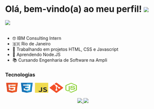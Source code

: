 <h1>Olá, bem-vindo(a) ao meu perfil! <img src="https://raw.githubusercontent.com/MartinHeinz/MartinHeinz/master/wave.gif" width="30px"></h1>
<div>
  <a href="https://www.linkedin.com/in/michelmotta" target="_blank"><img src="https://img.shields.io/badge/-LinkedIn-%230077B5?style=for-the-badge&logo=linkedin&logoColor=white" target="__blank">
</a> 
</div>

<br>
<div>
  <ul>
    <li>🤓 IBM Consulting Intern</li>
    <li>🇧🇷 Rio de Janeiro</li>
    <li>🌱 Trabalhando em projetos HTML, CSS e Javascript</li>
    <li>💪 Aprendendo Node.JS</li>
    <li>📚 Cursando Engenharia de Software na Ampli</li>
  </ul>
</div>

<h3>Tecnologias</h3>

<div style="display: inline_block">
  <img align="center" alt="Motta-HTML" height="33" width="44" src="https://raw.githubusercontent.com/devicons/devicon/master/icons/html5/html5-original.svg">
  <img align="center" alt="Motta-CSS" height="33" width="44" src="https://raw.githubusercontent.com/devicons/devicon/master/icons/css3/css3-original.svg">
  <img align="center" alt="Motta-JS" height="33" width="44" src="https://raw.githubusercontent.com/devicons/devicon/master/icons/javascript/javascript-original.svg">
  <img align="center" alt="Motta-Git"height="33"width="44"src="https://raw.githubusercontent.com/devicons/devicon/2ae2a900d2f041da66e950e4d48052658d850630/icons/git/git-original.svg">
  <img align="center" alt="Motta-Node"height="33"width="44"src="https://raw.githubusercontent.com/devicons/devicon/2ae2a900d2f041da66e950e4d48052658d850630/icons/nodejs/nodejs-original.svg">
</div>


<br>
<!---
  <img align="center" alt="Motta-Node"height="33"width="44"src="https://raw.githubusercontent.com/devicons/devicon/2ae2a900d2f041da66e950e4d48052658d850630/icons/angularjs/angularjs-original.svg">
  <img align="center" alt="Michel-Ts" height="33" width="44" src="https://raw.githubusercontent.com/devicons/devicon/master/icons/typescript/typescript-plain.svg"> 
  <img align="center" alt="Michel-React" height="33" width="44" src="https://raw.githubusercontent.com/devicons/devicon/master/icons/react/react-original.svg"> 
-->

<div align="center">
  <a href="https://github.com/msvmotta">
  <img height="150em" src="https://github-readme-stats.vercel.app/api?username=msvmotta&show_icons=true&theme=dracula&include_all_commits=true&count_private=true"/>
  <img height="150em" src="https://github-readme-stats.vercel.app/api/top-langs/?username=msvmotta&layout=compact&langs_count=7&theme=dracula"/>
</div>

<!---
msvmotta/msvmotta is a ✨ special ✨ repository because its `README.md` (this file) appears on your GitHub profile.
You can click the Preview link to take a look at your changes.
--->

